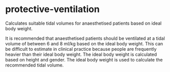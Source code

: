 # protective-ventilation
Calculates suitable tidal volumes for anaesthetised patients based on ideal body weight.

It is recommended that anaesthetised patients should be ventilated at a tidal volume of between 6 and 8 ml/kg based on the ideal body weight. This can be difficult to estimate in clinical practice because people are frequently heavier than their ideal body weight.
The ideal body weight is calculated based on height and gender.
The ideal body weight is used to calculate the recommended tidal volume.
